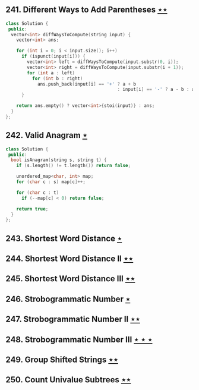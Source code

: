 ## 241. Different Ways to Add Parentheses [$\star\star$](https://leetcode.com/problems/different-ways-to-add-parentheses)

```cpp
class Solution {
 public:
  vector<int> diffWaysToCompute(string input) {
    vector<int> ans;

    for (int i = 0; i < input.size(); i++)
      if (ispunct(input[i])) {
        vector<int> left = diffWaysToCompute(input.substr(0, i));
        vector<int> right = diffWaysToCompute(input.substr(i + 1));
        for (int a : left)
          for (int b : right)
            ans.push_back(input[i] == '+' ? a + b
                                          : input[i] == '-' ? a - b : a * b);
      }

    return ans.empty() ? vector<int>{stoi(input)} : ans;
  }
};
```

## 242. Valid Anagram [$\star$](https://leetcode.com/problems/valid-anagram)

```cpp
class Solution {
 public:
  bool isAnagram(string s, string t) {
    if (s.length() != t.length()) return false;

    unordered_map<char, int> map;
    for (char c : s) map[c]++;

    for (char c : t)
      if (--map[c] < 0) return false;

    return true;
  }
};
```

## 243. Shortest Word Distance [$\star$](https://leetcode.com/problems/shortest-word-distance)

## 244. Shortest Word Distance II [$\star\star$](https://leetcode.com/problems/shortest-word-distance-ii)

## 245. Shortest Word Distance III [$\star\star$](https://leetcode.com/problems/shortest-word-distance-iii)

## 246. Strobogrammatic Number [$\star$](https://leetcode.com/problems/strobogrammatic-number)

## 247. Strobogrammatic Number II [$\star\star$](https://leetcode.com/problems/strobogrammatic-number-ii)

## 248. Strobogrammatic Number III [$\star\star\star$](https://leetcode.com/problems/strobogrammatic-number-iii)

## 249. Group Shifted Strings [$\star\star$](https://leetcode.com/problems/group-shifted-strings)

## 250. Count Univalue Subtrees [$\star\star$](https://leetcode.com/problems/count-univalue-subtrees)
